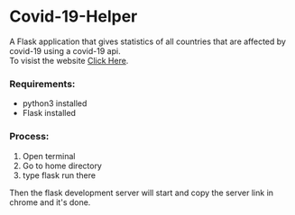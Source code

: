 # Covid-19-Helper
A Flask application that gives statistics of all countries that are affected by covid-19 using a covid-19 api.\
To visist the website [Click Here](https://covid-19helper.herokuapp.com/).
### Requirements:
* python3 installed
* Flask installed
### Process:
1. Open terminal
2. Go to home directory
3. type flask run there


Then the flask development server will start and copy the server link in chrome and it's done.
